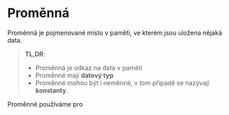 # Proměnná
Proměnná je pojmenované místo v paměti, ve kterém jsou uložena nějaká data.

>**TL,DR**:
>- Proměnná je odkaz na data v paměti
>- Proměnné mají **datový typ**
>- Proměnné mohou být i neměnné, v tom případě se nazývají **konstanty**.

Proměnné používáme pro 